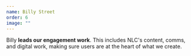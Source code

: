 ```yaml
---
name: Billy Street
order: 6
image: ""
---
```

Billy **leads our engagement work**. This includes NLC's content, comms, and digital work, making sure users are at the heart of what we create.

